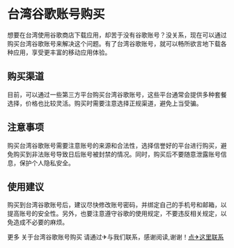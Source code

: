 # 台湾谷歌账号购买

想要在台湾使用谷歌商店下载应用，却苦于没有谷歌账号？没关系，现在可以通过购买台湾谷歌账号来解决这个问题。有了台湾谷歌账号，就可以畅所欲言地下载各种应用，享受更丰富的移动应用体验。

## 购买渠道

目前，可以通过一些第三方平台购买台湾谷歌账号，这些平台通常会提供多种套餐选择，价格也比较灵活。购买时需要注意选择正规渠道，避免上当受骗。

## 注意事项

购买台湾谷歌账号需要注意账号的来源和合法性，选择信誉好的平台进行购买，避免购买到非法账号导致日后账号被封禁的情况。同时，购买后不要随意泄露账号信息，保护个人隐私安全。

## 使用建议

购买到台湾谷歌账号后，建议尽快修改账号密码，并绑定自己的手机号和邮箱，以提高账号的安全性。另外，也要注意遵守谷歌的使用规定，不要违反相关规定，以免造成不必要的麻烦。

更多 关于台湾谷歌账号购买 请通过✈与我们联系，感谢阅读,谢谢！[点✈这里联系](https://tg.k02.cc)
